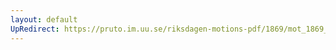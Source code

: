 ```yaml
---
layout: default
UpRedirect: https://pruto.im.uu.se/riksdagen-motions-pdf/1869/mot_1869__ak__273/mot_1869__ak__273-003.pdf
---
```

